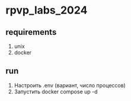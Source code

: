 # rpvp_labs_2024
## requirements
1. unix
2. docker

## run
1. Настроить .env (вариант, число процессов)
2. Запустить docker compose up -d
